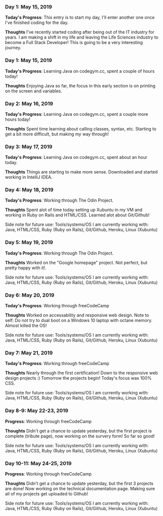### Day 1: May 15, 2019

**Today's Progress**: This entry is to start my day, I'll enter another one once I've finished coding for the day.

**Thoughts** I've recently started coding after being out of the IT industry for years. I am making a shift in my life and leaving the Life Sciences industry to become a Full Stack Developer! This is going to be a very interesting journey.

### Day 1: May 15, 2019

**Today's Progress**: Learning Java on codegym.cc, spent a couple of hours today!

**Thoughts** Enjoying Java so far, the focus in this early section is on printing on the screen and variables.

### Day 2: May 16, 2019

**Today's Progress**: Learning Java on codegym.cc, spent a couple more hours today!

**Thoughts** Spent time learning about calling classes, syntax, etc. Starting to get a bit more difficult, but making my way through!

### Day 3: May 17, 2019

**Today's Progress**: Learning Java on codegym.cc, spent about an hour today.

**Thoughts** Things are starting to make more sense. Downloaded and started working in IntelliJ IDEA.

### Day 4: May 18, 2019

**Today's Progress**: Working through The Odin Project.

**Thoughts** Spent alot of time today setting up Xubuntu in my VM and working in Ruby on Rails and HTML/CSS. Learned alot about Git/Github!

Side note for future use: Tools/systems/OS I am currently working with: Java, HTML/CSS, Ruby (Ruby on Rails), Git/Github, Heroku, Linux (Xubuntu)

### Day 5: May 19, 2019

**Today's Progress**: Working through The Odin Project.

**Thoughts** Worked on the "Google homepage" project. Not perfect, but pretty happy with it!.

Side note for future use: Tools/systems/OS I am currently working with: Java, HTML/CSS, Ruby (Ruby on Rails), Git/Github, Heroku, Linux (Xubuntu)

### Day 6: May 20, 2019

**Today's Progress**: Working through freeCodeCamp

**Thoughts** Worked on accessability and responsive web design. Note to self: Do not try to dual boot on a Windows 10 laptop with octane memory. Almost killed the OS!

Side note for future use: Tools/systems/OS I am currently working with: Java, HTML/CSS, Ruby (Ruby on Rails), Git/Github, Heroku, Linux (Xubuntu)

### Day 7: May 21, 2019

**Today's Progress**: Working through freeCodeCamp

**Thoughts** Nearly through the first certification! Down to the responsive web design projects :) Tomorrow the projects begin! Today's focus was 100% CSS.

Side note for future use: Tools/systems/OS I am currently working with: Java, HTML/CSS, Ruby (Ruby on Rails), Git/Github, Heroku, Linux (Xubuntu)

### Day 8-9: May 22-23, 2019

**Progress**: Working through freeCodeCamp

**Thoughts** Didn't get a chance to update yesterday, but the first project is complete (tribute page), now working on the survery form! So far so good!

Side note for future use: Tools/systems/OS I am currently working with: Java, HTML/CSS, Ruby (Ruby on Rails), Git/Github, Heroku, Linux (Xubuntu)

### Day 10-11: May 24-25, 2019

**Progress**: Working through freeCodeCamp

**Thoughts** Didn't get a chance to update yesterday, but the first 3 projects are done! Now working on the technical documentation page. Making sure all of my projects get uploaded to Github!

Side note for future use: Tools/systems/OS I am currently working with: Java, HTML/CSS, Ruby (Ruby on Rails), Git/Github, Heroku, Linux (Xubuntu)
